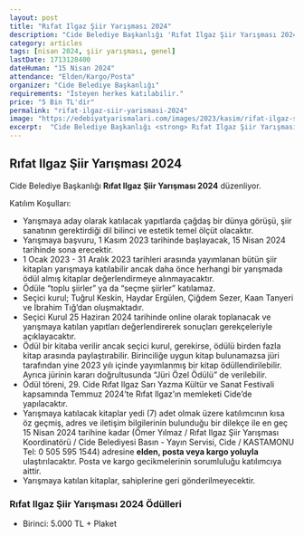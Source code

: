```yaml
---
layout: post
title: "Rıfat Ilgaz Şiir Yarışması 2024"
description: "Cide Belediye Başkanlığı 'Rıfat Ilgaz Şiir Yarışması 2024' düzenliyor."
category: articles
tags: [nisan 2024, şiir yarışması, genel]
lastDate: 1713128400
dateHuman: "15 Nisan 2024"
attendance: "Elden/Kargo/Posta"
organizer: "Cide Belediye Başkanlığı"
requirements: "İsteyen herkes katılabilir."
price: "5 Bin TL'dir"
permalink: "rifat-ilgaz-siir-yarismasi-2024"
image: "https://edebiyatyarismalari.com/images/2023/kasim/rifat-ilgaz-siir-yarismasi-2024.jpg"
excerpt:  "Cide Belediye Başkanlığı <strong> Rıfat Ilgaz Şiir Yarışması 2024 </strong> düzenliyor."
---
```


## Rıfat Ilgaz Şiir Yarışması 2024
Cide Belediye Başkanlığı **Rıfat Ilgaz Şiir Yarışması 2024** düzenliyor.  

Katılım Koşulları:
- Yarışmaya aday olarak katılacak yapıtlarda çağdaş bir dünya görüşü, şiir sanatının gerektirdiği dil bilinci ve estetik temel ölçüt olacaktır.
- Yarışmaya başvuru, 1 Kasım 2023 tarihinde başlayacak, 15 Nisan 2024 tarihinde sona erecektir.
- 1 Ocak 2023 - 31 Aralık 2023 tarihleri arasında yayımlanan bütün şiir kitapları yarışmaya katılabilir ancak daha önce herhangi bir yarışmada ödül almış kitaplar değerlendirmeye alınmayacaktır.
- Ödüle “toplu şiirler” ya da “seçme şiirler” katılamaz.
- Seçici kurul; Tuğrul Keskin, Haydar Ergülen, Çiğdem Sezer, Kaan Tanyeri ve İbrahim Tığ’dan oluşmaktadır.
- Seçici Kurul 25 Haziran 2024 tarihinde online olarak toplanacak ve yarışmaya katılan yapıtları değerlendirerek sonuçları gerekçeleriyle açıklayacaktır.
- Ödül bir kitaba verilir ancak seçici kurul, gerekirse, ödülü birden fazla kitap arasında paylaştırabilir. Birinciliğe uygun kitap bulunamazsa jüri tarafından yine 2023 yılı içinde yayımlanmış bir kitap ödüllendirilebilir. Ayrıca jürinin kararı doğrultusunda “Jüri Özel Ödülü” de verilebilir.
- Ödül töreni, 29. Cide Rıfat Ilgaz Sarı Yazma Kültür ve Sanat Festivali kapsamında Temmuz 2024’te Rıfat Ilgaz’ın memleketi Cide’de yapılacaktır.
- Yarışmaya katılacak kitaplar yedi (7) adet olmak üzere katılımcının kısa öz geçmiş, adres ve iletişim bilgilerinin bulunduğu bir dilekçe ile en geç 15 Nisan 2024 tarihine kadar (Ömer Yılmaz / Rıfat Ilgaz Şiir Yarışması Koordinatörü / Cide Belediyesi Basın - Yayın Servisi, Cide / KASTAMONU Tel: 0 505 595 1544) adresine **elden, posta veya kargo yoluyla** ulaştırılacaktır. Posta ve kargo gecikmelerinin sorumluluğu katılımcıya aittir.
- Yarışmaya katılan kitaplar, sahiplerine geri gönderilmeyecektir.

### Rıfat Ilgaz Şiir Yarışması 2024 Ödülleri
- Birinci: 5.000 TL + Plaket